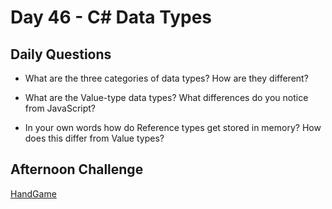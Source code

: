 # Day 46 -  C# Data Types

## Daily Questions

- What are the three categories of data types? How are they different?

- What are the Value-type data types? What differences do you notice from JavaScript?

- In your own words how do Reference types get stored in memory? How does this differ from Value types?

## Afternoon Challenge
[HandGame](https://github.com/Jo-nathanWright/handgame)